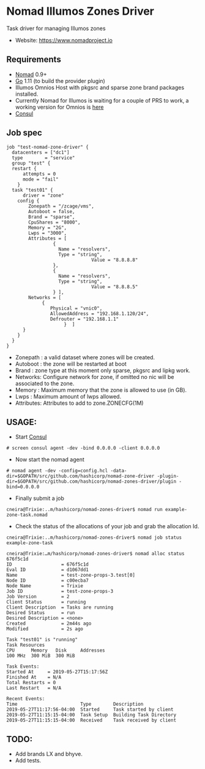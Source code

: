 Nomad Illumos Zones Driver
===========================
Task driver for managing Illumos zones


- Website: https://www.nomadproject.io

Requirements
------------

- [Nomad](https://www.nomadproject.io/downloads.html) 0.9+
- [Go](https://golang.org/doc/install) 1.11 (to build the provider plugin)
- Illumos Omnios Host with pkgsrc and sparse zone brand packages installed.
- Currently Nomad for Illumos is waiting for a couple of PRS to work, 
   a working version for Omnios is [here](http://github.com/cneira/nomad-zones-driver/bin/nomad)
- [Consul](https://releases.hashicorp.com/consul/1.5.1/consul_1.5.1_solaris_amd64.zip)   

Job spec
---------
```
job "test-nomad-zone-driver" {
  datacenters = ["dc1"]
  type        = "service"
  group "test" {
  restart {
  	  attempts = 0
	  mode = "fail"
	}
  task "test01" {
      driver = "zone"
	config {
		Zonepath = "/zcage/vms",
		Autoboot = false,
		Brand = "sparse",
		CpuShares = "8000",
		Memory = "2G",
        Lwps = "3000",
        Attributes = [ 
			     { 
 			       Name = "resolvers", 
			       Type = "string", 
                               Value = "8.8.8.8"
			     }, 
			     { 
 			       Name = "resolvers", 
			       Type = "string", 
                               Value = "8.8.8.5"
			     } ],
		Networks = [
			 {
			    Physical = "vnic0",
			    AllowedAddress = "192.168.1.120/24",
			    Defrouter = "192.168.1.1"
	                 }  ]
	  }
    }
  }
}

```
* Zonepath : a valid dataset where zones will be created.
* Autoboot : the zone will be restarted at boot
* Brand :  zone type at this moment only  sparse, pkgsrc and lipkg work.
* Networks: Configure network for zone, if omitted no nic will be associated to the zone.
* Memory : Maximum memory that the zone is allowed to use (in GB).
* Lwps :   Maximum amount of lwps allowed.
* Attributes: Attributes to add to zone.ZONECFG(1M)


USAGE:
--------

* Start [Consul](https://releases.hashicorp.com/consul/1.5.1/consul_1.5.1_solaris_amd64.zip)
```
# screen consul agent -dev -bind 0.0.0.0 -client 0.0.0.0  
```

* Now start the nomad agent

```
# nomad agent -dev -config=config.hcl -data-dir=$GOPATH/src/github.com/hashicorp/nomad-zone-driver -plugin-dir=$GOPATH/src/github.com/hashicorp/nomad-zones-driver/plugin -bind=0.0.0.0 
```

* Finally submit a job 
``` 
cneira@Trixie:..m/hashicorp/nomad-zones-driver$ nomad run example-zone-task.nomad
```

* Check the status of the allocations of your job and grab the allocation Id.
```
cneira@Trixie:..m/hashicorp/nomad-zones-driver$ nomad job status example-zone-task

cneira@Trixie:…m/hashicorp/nomad-zones-driver$ nomad alloc status 676f5c1d
ID                  = 676f5c1d
Eval ID             = d1067dd1
Name                = test-zone-props-3.test[0]
Node ID             = c00ecba7
Node Name           = Trixie
Job ID              = test-zone-props-3
Job Version         = 2
Client Status       = running
Client Description  = Tasks are running
Desired Status      = run
Desired Description = <none>
Created             = 2m44s ago
Modified            = 2s ago

Task "test01" is "running"
Task Resources
CPU      Memory   Disk     Addresses
100 MHz  300 MiB  300 MiB

Task Events:
Started At     = 2019-05-27T15:17:56Z
Finished At    = N/A
Total Restarts = 0
Last Restart   = N/A

Recent Events:
Time                       Type        Description
2019-05-27T11:17:56-04:00  Started     Task started by client
2019-05-27T11:15:15-04:00  Task Setup  Building Task Directory
2019-05-27T11:15:15-04:00  Received    Task received by client

```


 TODO:
-------

* Add brands LX and bhyve.
* Add tests.
